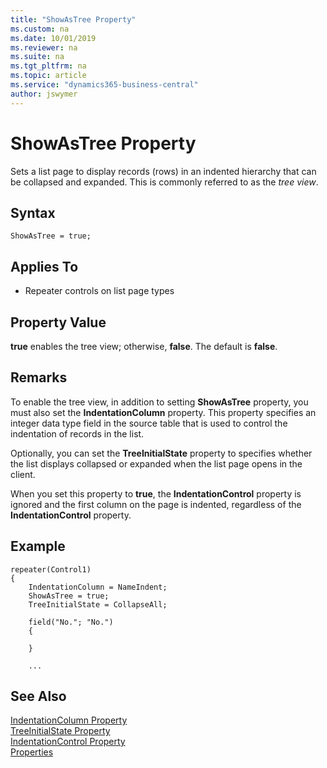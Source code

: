 ```yaml
---
title: "ShowAsTree Property"
ms.custom: na
ms.date: 10/01/2019
ms.reviewer: na
ms.suite: na
ms.tgt_pltfrm: na
ms.topic: article
ms.service: "dynamics365-business-central"
author: jswymer
---
```

# ShowAsTree Property

Sets a list page to display records (rows) in an indented hierarchy that can be collapsed and expanded. This is commonly referred to as the *tree view*.

## Syntax

```
ShowAsTree = true;
```

## Applies To  
  
- Repeater controls on list page types  
  
## Property Value

 **true** enables the tree view; otherwise, **false**. The default is **false**.  

## Remarks

To enable the tree view, in addition to setting **ShowAsTree** property, you must also set the **IndentationColumn** property. This property specifies an integer data type field in the source table that is used to control the indentation of records in the list.

Optionally, you can set the **TreeInitialState** property to specifies whether the list displays collapsed or expanded when the list page opens in the client.

When you set this property to **true**, the **IndentationControl** property is ignored and the first column on the page is indented, regardless of the **IndentationControl** property.

## Example

```
repeater(Control1)
{
    IndentationColumn = NameIndent;
    ShowAsTree = true;
    TreeInitialState = CollapseAll;
    
    field("No."; "No.")
    {
       
    }
    
    ...

```

## See Also

[IndentationColumn Property](devenv-indentationcolumn-property.md)  
[TreeInitialState Property](devenv-treeinitialstate-property.md)  
[IndentationControl Property](devenv-indentationcontrol-property.md)  
[Properties](devenv-properties.md)  